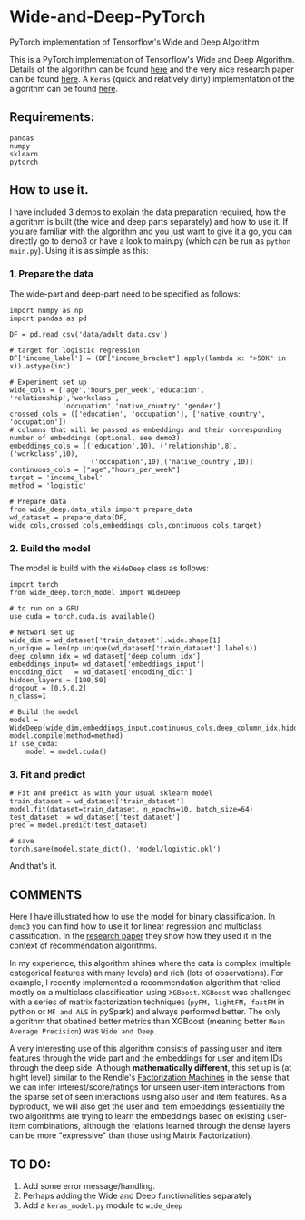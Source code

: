 # Wide-and-Deep-PyTorch
PyTorch implementation of Tensorflow's Wide and Deep Algorithm

This is a PyTorch implementation of Tensorflow's Wide and Deep Algorithm. Details of the algorithm can be found [here](https://www.tensorflow.org/tutorials/wide_and_deep) and the very nice research paper can be found [here](https://arxiv.org/abs/1606.07792). A `Keras` (quick and relatively dirty) implementation of the algorithm can be found [here](https://github.com/jrzaurin/Wide-and-Deep-Keras). 

## Requirements:

```
pandas
numpy
sklearn
pytorch
```

## How to use it.

I have included 3 demos to explain the data preparation required, how the algorithm is built (the wide and deep parts separately) and how to use it. If you are familiar with the algorithm and you just want to give it a go, you can directly go to demo3 or have a look to main.py (which can be run as `python main.py`). Using it is as simple as this: 

### 1. Prepare the data
The wide-part and deep-part need to be specified as follows:
```    
import numpy as np
import pandas as pd

DF = pd.read_csv('data/adult_data.csv')

# target for logistic regression
DF['income_label'] = (DF["income_bracket"].apply(lambda x: ">50K" in x)).astype(int)

# Experiment set up
wide_cols = ['age','hours_per_week','education', 'relationship','workclass',
             'occupation','native_country','gender']
crossed_cols = (['education', 'occupation'], ['native_country', 'occupation'])
# columns that will be passed as embeddings and their corresponding number of embeddings (optional, see demo3). 
embeddings_cols = [('education',10), ('relationship',8), ('workclass',10),
                    ('occupation',10),('native_country',10)]
continuous_cols = ["age","hours_per_week"]
target = 'income_label'
method = 'logistic'

# Prepare data
from wide_deep.data_utils import prepare_data
wd_dataset = prepare_data(DF, wide_cols,crossed_cols,embeddings_cols,continuous_cols,target)
```
### 2. Build the model
The model is build with the `WideDeep` class as follows:
``` 
import torch
from wide_deep.torch_model import WideDeep

# to run on a GPU
use_cuda = torch.cuda.is_available()

# Network set up
wide_dim = wd_dataset['train_dataset'].wide.shape[1]
n_unique = len(np.unique(wd_dataset['train_dataset'].labels))
deep_column_idx = wd_dataset['deep_column_idx']
embeddings_input= wd_dataset['embeddings_input']
encoding_dict   = wd_dataset['encoding_dict']
hidden_layers = [100,50]
dropout = [0.5,0.2]
n_class=1

# Build the model
model = WideDeep(wide_dim,embeddings_input,continuous_cols,deep_column_idx,hidden_layers,dropout,encoding_dict,n_class)
model.compile(method=method)
if use_cuda:
    model = model.cuda()
```

### 3. Fit and predict
```    
# Fit and predict as with your usual sklearn model
train_dataset = wd_dataset['train_dataset']
model.fit(dataset=train_dataset, n_epochs=10, batch_size=64)
test_dataset  = wd_dataset['test_dataset']
pred = model.predict(test_dataset)

# save
torch.save(model.state_dict(), 'model/logistic.pkl')
```

And that's it. 

## COMMENTS

Here I have illustrated how to use the model for binary classification. In `demo3` you can find how to use it for linear regression and multiclass classification. In the [research paper](https://arxiv.org/pdf/1606.07792.pdf) they show how they used it in the context of recommendation algorithms. 

In my experience, this algorithm shines where the data is complex (multiple categorical features with many levels) and rich (lots of observations). For example, I recently implemented a recommendation algorithm that relied mostly on a multiclass classification using `XGBoost`. `XGBoost` was challenged with a series of matrix factorization techniques (`pyFM, lightFM, fastFM` in python or `MF and ALS` in pySpark) and always performed better. The only algorithm that obatined better metrics than XGBoost (meaning better `Mean Average Precision`) was `Wide and Deep`.

A very interesting use of this algorithm consists of passing user and item features through the wide part and the embeddings for user and item IDs through the deep side. Although **mathematically different**, this set up is (at hight level) similar to the Rendle's [Factorization Machines](https://www.csie.ntu.edu.tw/~b97053/paper/Rendle2010FM.pdf) in the sense that we can infer interest/score/ratings for unseen user-item interactions from the sparse set of seen interactions using also user and item features. As a byproduct, we will also get the user and item embeddings (essentially the two algorithms are trying to learn the embeddings based on existing user-item combinations, although the relations learned through the dense layers can be more "expressive" than those using Matrix Factorization). 

## TO DO:

1. Add some error message/handling.
2. Perhaps adding the Wide and Deep functionalities separately
3. Add a `keras_model.py` module to `wide_deep`
